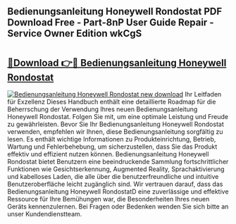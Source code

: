 ## Bedienungsanleitung Honeywell Rondostat PDF Download Free - Part-8nP User Guide Repair - Service Owner Edition wkCgS

# <h2><a href="http://df5t00w.blite.top/?on=Bedienungsanleitung+Honeywell+Rondostat">🔗Download 👉🔴 Bedienungsanleitung Honeywell Rondostat</a></h2>

[![Bedienungsanleitung Honeywell Rondostat new download](https://i.imgur.com/lujVjoI.png)](http://df5t00w.blite.top/?on=Bedienungsanleitung+Honeywell+Rondostat)
Ihr Leitfaden für Exzellenz Dieses Handbuch enthält eine detaillierte Roadmap für die Beherrschung der Verwendung Ihres neuen Bedienungsanleitung Honeywell Rondostat. Folgen Sie mit, um eine optimale Leistung und Freude zu gewährleisten. Bevor Sie Ihr Bedienungsanleitung Honeywell Rondostat verwenden, empfehlen wir Ihnen, diese Bedienungsanleitung sorgfältig zu lesen. Es enthält wichtige Informationen zu Produkteinrichtung, Betrieb, Wartung und Fehlerbehebung, um sicherzustellen, dass Sie das Produkt effektiv und effizient nutzen können. Bedienungsanleitung Honeywell Rondostat bietet Benutzern eine beeindruckende Sammlung fortschrittlicher Funktionen wie Gesichtserkennung, Augmented Reality, Sprachaktivierung und kabelloses Laden, die alle über die benutzerfreundliche und intuitive Benutzeroberfläche leicht zugänglich sind. Wir vertrauen darauf, dass das Bedienungsanleitung Honeywell RondostatD eine zuverlässige und effektive Ressource für Ihre Bemühungen war, die Besonderheiten Ihres neuen Geräts kennenzulernen. Bei Fragen oder Bedenken wenden Sie sich bitte an unser Kundendienstteam.
